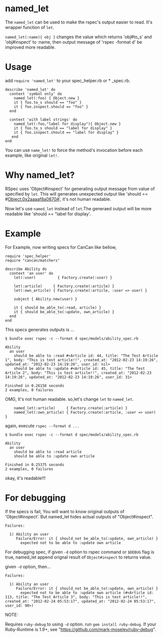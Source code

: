 named_let
==================================

The `named_let` can be used to make the rspec's output easier to read.
It's wrapper function of `let`.

`named_let(:name){ obj }` changes the value which returns 'obj#to_s' and
'obj#inspect' to :name, then output message of 'rspec -format d' be improved more readable.

# Usage

add `require 'named_let'` to your spec_helper.rb or * _spec.rb.


    describe 'named_let' do
      context 'symbol only' do
        named_let(:foo) { Object.new }
        it { foo.to_s should == "foo" }
        it { foo.inspect.should == "foo" }
      end

      context 'with label strings' do
        named_let(:foo,"label for display"){ Object.new }
        it { foo.to_s should == "label for display" }
        it { foo.inspect.should == "label for display" }
       end
    end

You can use `name_let!` to force the method's invocation before each example, like original `let!`.

# Why named_let?

RSpec uses 'Object#inspect' for generating output message from value of specified by `let`.
This will generates unexpected output like 'should == #<Object:0x2aaaaf8a0870A>', it's not human readable.

Now let's use `named_let` instead of `let`.The generaed output will be more readable like 'should == "label for display'.

# Example

For Example, now writing specs for CanCan like bellow,

    require 'spec_helper'
    require "cancan/matchers"

    describe Ability do
      context 'an user' do
        let(:user)          { Factory.create(:user) }

        let(:article)     { Factory.create(:article) }
        let(:own_article) { Factory.create(:article, :user => user) }

        subject { Ability.new(user) }

        it { should be_able_to(:read, article) }
        it { should be_able_to(:update, own_article) }
      end
    end


This specs generates outputs is ...


    $ bundle exec rspec -c --format d spec/models/ability_spec.rb

    Ability
      an user
        should be able to :read #<Article id: 44, title: "The Test Article 1", body: "This is test article!!", created_at: "2012-02-23 14:19:26", updated_at: "2012-02-23 14:19:26", user_id: nil>
        should be able to :update #<Article id: 45, title: "The Test Article 2", body: "This is test article!!", created_at: "2012-02-23 14:19:26", updated_at: "2012-02-23 14:19:26", user_id: 31>

    Finished in 0.26158 seconds
    2 examples, 0 failures


OMG, It's not human readable. so,let's change `let` to `named_let`.

        named_let(:article)     { Factory.create(:article) }
        named_let(:own_article) { Factory.create(:article, :user => user) }


again, execute `rspec --format d ...`


    $ bundle exec rspec -c --format d spec/models/ability_spec.rb

    Ability
      an user
        should be able to :read article
        should be able to :update own article

    Finished in 0.25375 seconds
    2 examples, 0 failures


okay, it's readable!!!

# For debugging

If the specs is fail, You will want to know original outputs of 'Object#inspect'.
But named_let hides actual outputs of "Object#inspect".

    Failures:

      1) Ability an user
         Failure/Error: it { should_not be_able_to(:update, own_article) }
           expected not to be able to :update own article


For debugging spec, if given `-d` option to rspec command or `$DEBUG` flag is true,
named_let append orignal result of `Object#inspect` to returns value.


given `-d` option, then...

    Failures:

      1) Ability an user
         Failure/Error: it { should_not be_able_to(:update, own_article) }
           expected not to be able to :update own article (#<Article id: 113, title: "The Test Article 3", body: "This is test article!!", created_at: "2012-02-24 05:53:17", updated_at: "2012-02-24 05:53:17", user_id: 90>)


NOTE:

  Requires `ruby-debug` to using `-d` option.
  run `gem install ruby-debug`.
  If your Ruby-Runtime is 1.9+, see "https://github.com/mark-moseley/ruby-debug".
